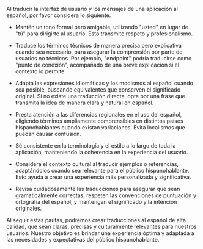Al traducir la interfaz de usuario y los mensajes de una aplicación al español, por favor considera lo siguiente:

- Mantén un tono formal pero amigable, utilizando "usted" en lugar de "tú" para dirigirte al usuario. Esto transmite respeto y profesionalismo.

- Traduce los términos técnicos de manera precisa pero explicativa cuando sea necesario, para asegurar la comprensión por parte de usuarios no técnicos. Por ejemplo, "endpoint" podría traducirse como "punto de conexión", acompañado de una breve explicación si el contexto lo permite.

- Adapta las expresiones idiomáticas y los modismos al español cuando sea posible, buscando equivalentes que conserven el significado original. Si no existe una traducción directa, opta por una frase que transmita la idea de manera clara y natural en español.

- Presta atención a las diferencias regionales en el uso del español, eligiendo términos ampliamente comprensibles en distintos países hispanohablantes cuando existan variaciones. Evita localismos que puedan causar confusión.

- Sé consistente en la terminología y el estilo a lo largo de toda la aplicación, manteniendo la coherencia en la experiencia del usuario.

- Considera el contexto cultural al traducir ejemplos o referencias, adaptándolos cuando sea relevante para el público hispanohablante. Esto ayuda a crear una experiencia más personalizada y significativa.

- Revisa cuidadosamente las traducciones para asegurar que sean gramaticalmente correctas, respeten las convenciones de puntuación y ortografía del español, y mantengan el significado y la intención originales.

Al seguir estas pautas, podremos crear traducciones al español de alta calidad, que sean claras, precisas y culturalmente relevantes para nuestros usuarios. Nuestro objetivo es brindar una experiencia óptima y adaptada a las necesidades y expectativas del público hispanohablante.